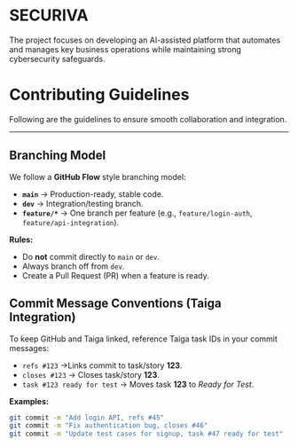 # SECURIVA
The project focuses on developing an AI-assisted platform that automates and manages key business operations while maintaining strong cybersecurity safeguards.




# Contributing Guidelines    
Following are the guidelines to ensure smooth collaboration and integration. 

---

## Branching Model
We follow a **GitHub Flow** style branching model:  

- **`main`** → Production-ready, stable code.  
- **`dev`** → Integration/testing branch.  
- **`feature/*`** → One branch per feature (e.g., `feature/login-auth`, `feature/api-integration`).  

**Rules:**  
- Do **not** commit directly to `main` or `dev`.  
- Always branch off from `dev`.  
- Create a Pull Request (PR) when a feature is ready.  

## Commit Message Conventions (Taiga Integration)
To keep GitHub and Taiga linked, reference Taiga task IDs in your commit messages:  

- `refs #123` ->Links commit to task/story **123**.  
- `closes #123` -> Closes task/story **123**.  
- `task #123 ready for test` -> Moves task **123** to *Ready for Test*.  

**Examples:**  
```bash
git commit -m "Add login API, refs #45"
git commit -m "Fix authentication bug, closes #46"
git commit -m "Update test cases for signup, task #47 ready for test"

